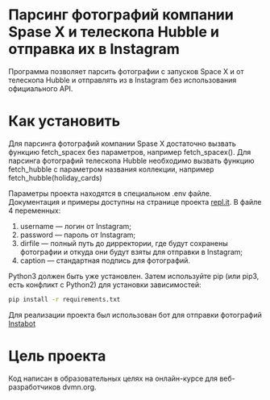 
# Парсинг фотографий компании Spase X и телескопа Hubble и отправка их в Instagram

Программа позволяет парсить фотографии с запусков Space X и от телескопа Hubble и отправлять из в Instagram без использования официального API.

# Как установить

Для парсинга фотографий компании Spase X достаточно вызвать функцию fetch_spacex без параметров, например fetch_spacex(). 
Для парсинга фотографий телескопа Hubble необходимо вызвать функцию fetch_hubble с параметром названия коллекции, например fetch_hubble(holiday_cards)

Параметры проекта находятся в специальном .env файле. Документация и примеры доступны на странице проекта [repl.it](https://repl.it/site/docs/repls/secret-keys).
В файле 4 переменных:
1) username — логин от Instagram;
2) password — пароль от Instagram;
3) dirfile — полный путь до дирректории, где будут сохранены фотографии и откуда они будут взяты для отправки в Instagram;
4) caption — стандартная подпись для фотографий.

Python3 должен быть уже установлен. Затем используйте pip (или pip3, есть конфликт с Python2) для установки зависимостей:
```sh
pip install -r requirements.txt
```
Для реализации проекта был использован бот для отправки фотографий [Instabot](https://github.com/instagrambot) 


# Цель проекта

Код написан в образовательных целях на онлайн-курсе для веб-разработчиков dvmn.org.
